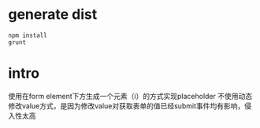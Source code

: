 # generate dist
```
npm install
grunt
```

# intro
使用在form element下方生成一个元素（i）的方式实现placeholder
不使用动态修改value方式，是因为修改value对获取表单的值已经submit事件均有影响，侵入性太高